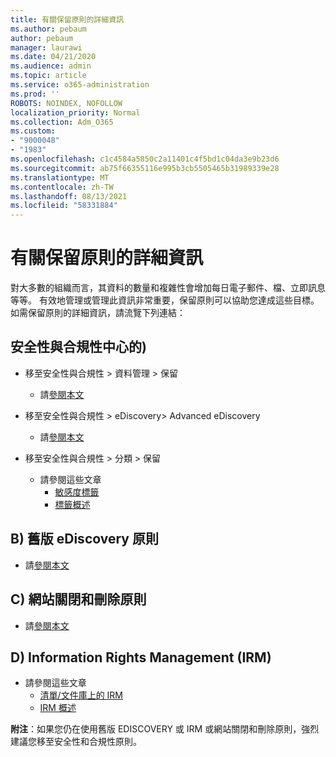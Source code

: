 ```yaml
---
title: 有關保留原則的詳細資訊
ms.author: pebaum
author: pebaum
manager: laurawi
ms.date: 04/21/2020
ms.audience: admin
ms.topic: article
ms.service: o365-administration
ms.prod: ''
ROBOTS: NOINDEX, NOFOLLOW
localization_priority: Normal
ms.collection: Adm_O365
ms.custom:
- "9000048"
- "1983"
ms.openlocfilehash: c1c4584a5850c2a11401c4f5bd1c04da3e9b23d6
ms.sourcegitcommit: ab75f66355116e995b3cb5505465b31989339e28
ms.translationtype: MT
ms.contentlocale: zh-TW
ms.lasthandoff: 08/13/2021
ms.locfileid: "58331884"
---
```

# <a name="more-info-about-retention-policies"></a>有關保留原則的詳細資訊

對大多數的組織而言，其資料的數量和複雜性會增加每日電子郵件、檔、立即訊息等等。 有效地管理或管理此資訊非常重要，保留原則可以協助您達成這些目標。 如需保留原則的詳細資訊，請流覽下列連結：

## <a name="a-from-security-and-compliance-center"></a>安全性與合規性中心的) 

- 移至安全性與合規性 > 資料管理 > 保留
  - 請[參閱本文](https://docs.microsoft.com/microsoft-365/compliance/retention-policies)

- 移至安全性與合規性 > eDiscovery> Advanced eDiscovery 
  - 請[參閱本文](https://docs.microsoft.com/microsoft-365/compliance/ediscovery-cases)

- 移至安全性與合規性 > 分類 > 保留
  - 請參閱這些文章
    - [敏感度標籤](https://docs.microsoft.com/microsoft-365/compliance/sensitivity-labels)
    - [標籤概述](https://docs.microsoft.com/microsoft-365/compliance/labels)

## <a name="b-legacy-ediscovery-policies"></a>B) 舊版 eDiscovery 原則

- 請[參閱本文](https://support.office.com/article/Set-up-an-eDiscovery-Center-in-SharePoint-Online-A18F8975-AA7F-43B4-A7D6-001D14744D8E)

## <a name="c-site-closure-and-deletion-policies"></a>C) 網站關閉和刪除原則

- 請[參閱本文](https://support.office.com/article/Use-policies-for-site-closure-and-deletion-A8280D82-27FD-48C5-9ADF-8A5431208BA5)  

## <a name="d-information-rights-management-irm"></a>D) Information Rights Management (IRM) 

- 請參閱這些文章
  - [清單/文件庫上的 IRM](https://support.office.com/article/apply-information-rights-management-to-a-list-or-library-3bdb5c4e-94fc-4741-b02f-4e7cc3c54aa1)
  - [IRM 概述](https://support.office.com/article/create-and-apply-information-management-policies-eb501fe9-2ef6-4150-945a-65a6451ee9e9)

**附注**：如果您仍在使用舊版 EDISCOVERY 或 IRM 或網站關閉和刪除原則，強烈建議您移至安全性和合規性原則。
